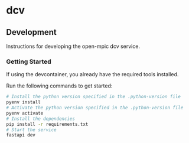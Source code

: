 # dcv

## Development

Instructions for developing the open-mpic dcv service.

### Getting Started

If using the devcontainer, you already have the required tools installed.

Run the following commands to get started:

```bash
# Install the python version specified in the .python-version file
pyenv install
# Activate the python version specified in the .python-version file
pyenv activate
# Install the dependencies
pip install -r requirements.txt
# Start the service
fastapi dev
```